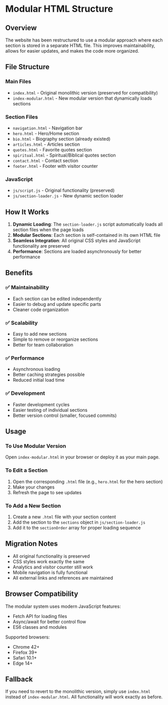 # Modular HTML Structure

## Overview
The website has been restructured to use a modular approach where each section is stored in a separate HTML file. This improves maintainability, allows for easier updates, and makes the code more organized.

## File Structure

### Main Files
- `index.html` - Original monolithic version (preserved for compatibility)
- `index-modular.html` - New modular version that dynamically loads sections

### Section Files
- `navigation.html` - Navigation bar
- `hero.html` - Hero/Home section
- `bio.html` - Biography section (already existed)
- `articles.html` - Articles section
- `quotes.html` - Favorite quotes section
- `spiritual.html` - Spiritual/Biblical quotes section
- `contact.html` - Contact section
- `footer.html` - Footer with visitor counter

### JavaScript
- `js/script.js` - Original functionality (preserved)
- `js/section-loader.js` - New dynamic section loader

## How It Works

1. **Dynamic Loading**: The `section-loader.js` script automatically loads all section files when the page loads
2. **Modular Sections**: Each section is self-contained in its own HTML file
3. **Seamless Integration**: All original CSS styles and JavaScript functionality are preserved
4. **Performance**: Sections are loaded asynchronously for better performance

## Benefits

### ✅ **Maintainability**
- Each section can be edited independently
- Easier to debug and update specific parts
- Cleaner code organization

### ✅ **Scalability**
- Easy to add new sections
- Simple to remove or reorganize sections
- Better for team collaboration

### ✅ **Performance**
- Asynchronous loading
- Better caching strategies possible
- Reduced initial load time

### ✅ **Development**
- Faster development cycles
- Easier testing of individual sections
- Better version control (smaller, focused commits)

## Usage

### To Use Modular Version
Open `index-modular.html` in your browser or deploy it as your main page.

### To Edit a Section
1. Open the corresponding `.html` file (e.g., `hero.html` for the hero section)
2. Make your changes
3. Refresh the page to see updates

### To Add a New Section
1. Create a new `.html` file with your section content
2. Add the section to the `sections` object in `js/section-loader.js`
3. Add it to the `sectionOrder` array for proper loading sequence

## Migration Notes

- All original functionality is preserved
- CSS styles work exactly the same
- Analytics and visitor counter still work
- Mobile navigation is fully functional
- All external links and references are maintained

## Browser Compatibility

The modular system uses modern JavaScript features:
- Fetch API for loading files
- Async/await for better control flow
- ES6 classes and modules

Supported browsers:
- Chrome 42+
- Firefox 39+
- Safari 10.1+
- Edge 14+

## Fallback

If you need to revert to the monolithic version, simply use `index.html` instead of `index-modular.html`. All functionality will work exactly as before.
